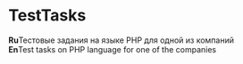 <h1>TestTasks</h1>
<b>Ru</b>Тестовые задания на языке PHP для одной из компаний<br>
<b>En</b>Test tasks on PHP language for one of the companies

